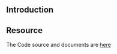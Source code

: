 ## Introduction

## Resource

The Code source and documents are [here](https://github.com/kcl-lang/artifacthub/tree/main/svc-require-encryption-aws-loadbalancers)
